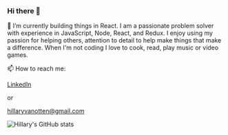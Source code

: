 ### Hi there 👋 
🔭 I’m currently building things in React. I am a passionate problem solver with experience in JavaScript, Node, React, and Redux. I enjoy using my passion for helping others, attention to detail to help make things that make a difference. When I'm not coding I love to cook, read, play music or video games. 

 

📫 How to reach me:

[LinkedIn](https://www.linkedin.com/in/hillary-v-804438114/)

or 

hillaryvanotten@gmail.com



![Hillary's GitHub stats](https://github-readme-stats.vercel.app/api?username=hvanotten&count_private=true&theme=tokyonight&count_private=true)
<!--[![Top Langs](https://github-readme-stats.vercel.app/api/top-langs/?username=hvanotten&layout=compact)](https://github.com/hvanotten/github-readme-stats)
<!--
**hvanotten/hvanotten** is a ✨ _special_ ✨ repository because its `README.md` (this file) appears on your GitHub profile.


Here are some ideas to get you started:

- 🔭 I’m currently working on ...
- 🌱 I’m currently learning ...
- 👯 I’m looking to collaborate on ...
- 🤔 I’m looking for help with ...
- 💬 Ask me about ...
- 📫 How to reach me: ...
- 😄 Pronouns: ...
- ⚡ Fun fact: ...
-->
